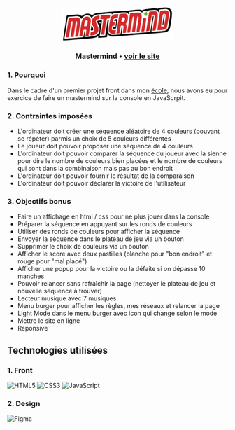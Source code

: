 <p align="center">
  <img width="50%" src="image/mastermind-logo.svg" />
</p>

### <p align="center"> Mastermind • <a href="https://anthony-rgs.github.io/Mastermind/" > voir le site </a> </p>


### 1. Pourquoi 
Dans le cadre d'un premier projet front dans mon [école](https://www.hetic.net/), nous avons eu pour exercice de faire un mastermind sur la console en JavaScrpit.

### 2. Contraintes imposées
- L'ordinateur doit créer une séquence aléatoire de 4 couleurs (pouvant se répéter) parmis un choix de 5 couleurs différentes
- Le joueur doit pouvoir proposer une séquence de 4 couleurs
- L'ordinateur doit pouvoir comparer la séquence du joueur avec la sienne pour dire le nombre de couleurs bien placées et le nombre de couleurs qui sont dans la combinaison mais pas au bon endroit
- L'ordinateur doit pouvoir fournir le résultat de la comparaison
- L'ordinateur doit pouvoir déclarer la victoire de l'utilisateur

### 3. Objectifs bonus 
- Faire un affichage en html / css pour ne plus jouer dans la console
- Préparer la séquence en appuyant sur les ronds de couleurs
- Utiliser des ronds de couleurs pour afficher la séquence
- Envoyer la séquence dans le plateau de jeu via un bouton
- Supprimer le choix de couleurs via un bouton
- Afficher le score avec deux pastilles (blanche pour "bon endroit" et rouge pour "mal placé")
- Afficher une popup pour la victoire ou la défaite si on dépasse 10 manches
- Pouvoir relancer sans rafraîchir la page (nettoyer le plateau de jeu et nouvelle séquence à trouver)
- Lecteur musique avec 7 musiques
- Menu burger pour afficher les règles, mes réseaux et relancer la page
- Light Mode dans le menu burger avec icon qui change selon le mode
- Mettre le site en ligne
- Reponsive

## Technologies utilisées

### 1. Front
![HTML5](https://img.shields.io/badge/html5-%23E34F26.svg?style=for-the-badge&logo=html5&logoColor=white)
![CSS3](https://img.shields.io/badge/css3-%231572B6.svg?style=for-the-badge&logo=css3&logoColor=white)
![JavaScript](https://img.shields.io/badge/javascript-%23323330.svg?style=for-the-badge&logo=javascript&logoColor=%23F7DF1E)

### 2. Design
![Figma](https://img.shields.io/badge/figma-%23F24E1E.svg?style=for-the-badge&logo=figma&logoColor=white)
